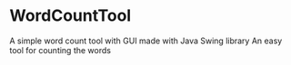 # WordCountTool
A simple word count tool with GUI made with Java Swing library 
An easy tool for counting the words

